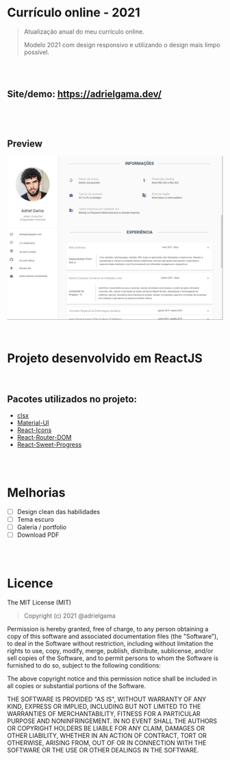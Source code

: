 # Currículo online - 2021


> Atualização anual do meu currículo online. 
>
> Modelo 2021 com design responsivo e utilizando o design mais limpo possível.
  
</br>
</br>

## Site/demo: https://adrielgama.dev/


</br>
</br>

#
## Preview 
<!-- ![Desktop Print Project](src/Images/resumedsk.png) -->
![Desktop Print Project](src/Images/resumedsk2.png)


</br>

# Projeto desenvolvido em ReactJS

</br>


## Pacotes utilizados no projeto:
- [clsx]
- [Material-UI]
- [React-Icons]
- [React-Router-DOM]
- [React-Sweet-Progress]


</br>
</br>


# Melhorias

  - [ ] Design clean das habilidades
  - [ ] Tema escuro
  - [ ] Galeria / portfolio
  - [ ] Download PDF

<br/>
<br/>


# Licence

The MIT License (MIT)

> Copyright (c) 2021 @adrielgama

Permission is hereby granted, free of charge, to any person obtaining a copy of
this software and associated documentation files (the "Software"), to deal in
the Software without restriction, including without limitation the rights to
use, copy, modify, merge, publish, distribute, sublicense, and/or sell copies of
the Software, and to permit persons to whom the Software is furnished to do so,
subject to the following conditions:

The above copyright notice and this permission notice shall be included in all
copies or substantial portions of the Software.

THE SOFTWARE IS PROVIDED "AS IS", WITHOUT WARRANTY OF ANY KIND, EXPRESS OR
IMPLIED, INCLUDING BUT NOT LIMITED TO THE WARRANTIES OF MERCHANTABILITY, FITNESS
FOR A PARTICULAR PURPOSE AND NONINFRINGEMENT. IN NO EVENT SHALL THE AUTHORS OR
COPYRIGHT HOLDERS BE LIABLE FOR ANY CLAIM, DAMAGES OR OTHER LIABILITY, WHETHER
IN AN ACTION OF CONTRACT, TORT OR OTHERWISE, ARISING FROM, OUT OF OR IN
CONNECTION WITH THE SOFTWARE OR THE USE OR OTHER DEALINGS IN THE SOFTWARE.




 [clsx]: <https://github.com/lukeed/clsx>
 [Material-UI]: <https://material-ui.com/>
 [React-Router-DOM]: <https://github.com/ReactTraining/react-router>
 [React-Icons]: <https://react-icons.github.io/react-icons/>
 [React-Sweet-Progress]: <https://github.com/abraztsov/react-sweet-progress>

 [Project Screen Recorder]: <https://youtu.be/XjA_pgY0QQY>
    